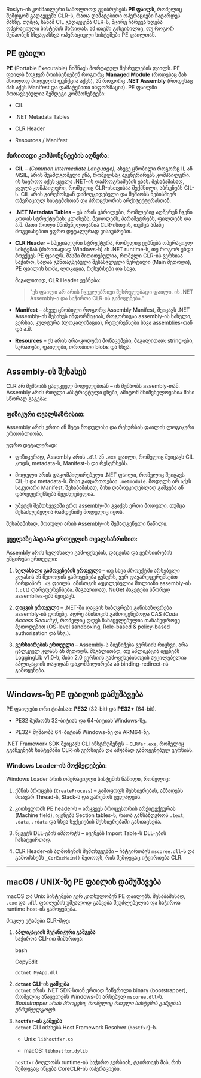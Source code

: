Roslyn-ის კომპაილერი საბოლოოდ გვიბრუნებს **PE ფაილს**, რომელიც შემდგომ გადაეცემა CLR-ს, რათა დამატებითი ოპერაციები ჩატარდეს მასზე. თუმცა, სანამ CIL გადაეცემა CLR-ს, მცირე ჩარევა ხდება ოპერაციული სისტემის მხრიდან. ამ თავში განვიხილავ, თუ როგორ მუშაობენ სხვადასხვა ოპერაციული სისტემები PE ფაილთან.

## PE ფაილი

**PE** (Portable Executable) ნიშნავს პორტატულ შესრულების ფაილს. PE ფაილს ზოგჯერ მოიხსენიებენ როგორც **Managed Module** (როდესაც მას მხოლოდ მოდულის ფუნქცია აქვს), ან როგორც **.NET Assembly** (როდესაც მას აქვს Manifest და დამატებითი ინფორმაცია). PE ფაილში მოთავსებულია შემდეგი კომპონენტები:

- CIL
    
- .NET Metadata Tables
    
- CLR Header
    
- Resources / Manifest
    

### ძირითადი კომპონენტების აღწერა:

- **CIL** – _(Common Intermediate Language)_, ასევე ცნობილი როგორც IL ან MSIL, არის შუამდგომელი ენა, რომელსაც აგენერირებს კომპაილერი. ის საერთო აქვს ყველა .NET-ის დაპროგრამების ენას. შესაბამისად, ყველა კომპაილერი, რომელიც CLR-ისთვისაა შექმნილი, აბრუნებს CIL-ს. CIL არის გარემოსგან დამოუკიდებელი და მუშაობს ნებისმიერ ოპერაციულ სისტემასთან და პროცესორის არქიტექტურასთან.
    
- **.NET Metadata Tables** – ეს არის ცხრილები, რომლებიც აღწერენ ჩვენი კოდის სტრუქტურას: კლასებს, მეთოდებს, პარამეტრებს, ფილდებს და ა.შ. მათი როლი მნიშვნელოვანია CLR-ისთვის, თუმცა ამაზე მოგვიანებით უფრო დეტალურად ვისაუბრებთ.
    
- **CLR Header** – სპეციალური სტრუქტურა, რომელიც ეუბნება ოპერაციულ სისტემას (ძირითადად Windows-ს) ან .NET runtime-ს, თუ როგორ უნდა მოექცეს PE ფაილს. მასში მითითებულია, რომელი CLR-ის ვერსიაა საჭირო, სადაა განთავსებული შესასვლელი წერტილი (Main მეთოდი), PE ფაილის ზომა, ლოკაცია, რესურსები და სხვა.
    
    მაგალითად, CLR Header ეუბნება:
    
    > "ეს ფაილი არ არის ჩვეულებრივი შესრულებადი ფაილი. ის .NET Assembly-ა და საჭიროა CLR-ის გამოყენება."
    
- **Manifest** – ასევე ცნობილი როგორც Assembly Manifest, შეიცავს .NET Assembly-ის შესახებ ინფორმაციას, როგორიცაა assembly-ის სახელი, ვერსია, კულტურა (ლოკალიზაცია), რეფერენსები სხვა assemblies-თან და ა.შ.
    
- **Resources** – ეს არის არა-კოდური მონაცემები, მაგალითად: string-ები, სურათები, ფაილები, ორობითი blobs და სხვა.
    

---

## Assembly-ის შესახებ

CLR არ მუშაობს ცალკეულ მოდულებთან – ის მუშაობს assembly-თან. Assembly არის რთული აბსტრაქტული ცნება, ამიტომ მნიშვნელოვანია მისი სწორად გაგება:

### ფიზიკური თვალსაზრისით:

Assembly არის ერთი ან მეტი მოდულისა და რესურსის ფაილის ლოგიკური ერთობლიობა.

უფრო დეტალურად:

- ფიზიკურად, Assembly არის `.dll` ან `.exe` ფაილი, რომელიც შეიცავს CIL კოდს, metadata-ს, Manifest-ს და რესურსებს.
    
- მოდული არის დაკომპილირებული .NET ფაილი, რომელიც შეიცავს CIL-ს და metadata-ს. მისი გაფართოებაა `.netmodule`. მოდულს არ აქვს საკუთარი Manifest, შესაბამისად, მისი დამოუკიდებლად გაშვება ან დარეფერენსება შეუძლებელია.
    
- უმეტეს შემთხვევაში ერთ assembly-ში გვაქვს ერთი მოდული, თუმცა შესაძლებელია რამდენიმე მოდულიც იყოს.
    

შესაბამისად, მოდული არის Assembly-ის შემადგენელი ნაწილი.

### ყველაზე პატარა ერთეულის თვალსაზრისით:

Assembly არის ხელახალი გამოყენების, დაცვისა და ვერსიირების უმცირესი ერთეული:

1. **ხელახალი გამოყენების ერთეული** – თუ სხვა პროექტში არსებული კლასის ან მეთოდის გამოყენება გვსურს, ვერ დავარეფერენსებთ პირდაპირ `.cs` ფაილს. ამისთვის აუცილებელია მთლიანი assembly-ის (`.dll`) დარეფერენსება. მაგალითად, NuGet პაკეტები სწორედ assemblies-ებს შეიცავს.
    
2. **დაცვის ერთეული** – .NET-ში დაცვის საზღვრები განისაზღვრება assembly-ის დონეზე. ადრე ამისთვის გამოიყენებოდა CAS _(Code Access Security)_, რომელიც დღეს ჩანაცვლებულია თანამედროვე მეთოდებით (OS-level sandboxing, Role-based & policy-based authorization და სხვ.).
    
3. **ვერსიირების ერთეული** – Assembly-ს მიენიჭება ვერსიის რიცხვი, არა ცალკეულ კლასს ან მეთოდს. მაგალითად, თუ აპლიკაცია იყენებს LoggingLib v1.0-ს, მისი 2.0 ვერსიის გამოყენებისთვის აუცილებელია აპლიკაციის თავიდან დაკომპილირება ან binding-redirect-ის გამოყენება.
    

---

## Windows-ზე PE ფაილის დამუშავება

PE ფაილები ორი ტიპისაა: **PE32** (32-bit) და **PE32+** (64-bit).

- PE32 მუშაობს 32-ბიტიან და 64-ბიტიან Windows-ზე.
    
- PE32+ მუშაობს  64-ბიტიან Windows-ზე და ARM64-ზე.
    

.NET Framework SDK შეიცავს CLI ინსტრუმენტს – `CLRVer.exe`, რომელიც გვაჩვენებს სისტემაში CLR-ის ვერსიებს და ამჟამად გამოყენებულ ვერსიას.

### Windows Loader-ის მოქმედებები:

Windows Loader არის ოპერაციული სისტემის ნაწილი, რომელიც:

1. ქმნის პროცესს (`CreateProcess`) – გამოყოფს მეხსიერებას, ამზადებს მთავარ Thread-ს, Stack-ს და გარემოს ცვლადებს.
    
2. კითხულობს PE header-ს – არკვევს პროცესორის არქიტექტურას (Machine field), იყენებს Section tables-ს, რათა განსაზღვროს `.text`, `.data`, `.rdata` და სხვა სექციების მეხსიერებაში განთავსება.
    
3. წყვეტს DLL-ების იმპორტს – იყენებს Import Table-ს DLL-ების ჩასატვირთად.
    
4. CLR Header-ის აღმოჩენის შემთხვევაში – ჩატვირთავს `mscoree.dll`-ს და გამოძახებს `_CorExeMain()` მეთოდს, რის შემდეგაც იტვირთება CLR.
    

---

## macOS / UNIX-ზე PE ფაილის დამუშავება

macOS და Unix სისტემები ვერ კითხულობენ PE ფაილებს. შესაბამისად, `.exe` და `.dll` ფაილების უშუალოდ გაშვება შეუძლებელია და საჭიროა runtime host-ის გამოყენება.

მოკლე ეტაპები CLR-მდე:

1. **აპლიკაციის მექანიკური გაშვება**  
    საჭიროა CLI-ით მიმართვა:
    
    bash
    
    CopyEdit
    
    `dotnet MyApp.dll`
    
2. **`dotnet` CLI-ის გაშვება**  
    `dotnet` არის .NET SDK-სთან ერთად ჩაწერილი binary (bootstrapper), რომელიც ანაცვლებს Windows-ში არსებულ `mscoree.dll`-ს.  
    _Bootstrapper არის პროცესი, რომელიც რთული სისტემის გაშვებას უზრუნველყოფს._
    
3. **`hostfxr`-ის გაშვება**  
    `dotnet` CLI იძახებს Host Framework Resolver (`hostfxr`)–ს.
    
    - Unix: `libhostfxr.so`
        
    - macOS: `libhostfxr.dylib`
        
    
    `hostfxr` პოულობს runtime-ის საჭირო ვერსიას, ტვირთავს მას, რის შემდეგაც იწყება CoreCLR-ის ოპერაციები.